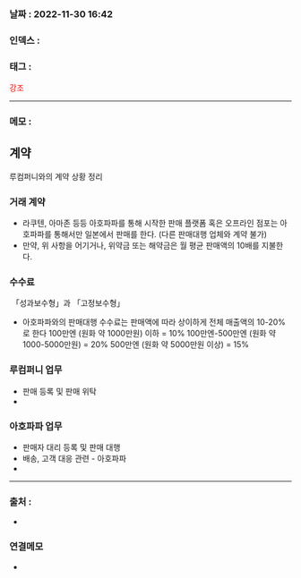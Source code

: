 ### 날짜 :  2022-11-30 16:42

### 인덱스 :

### 태그 :

<span style="color: red">강조</span>

----

### 메모 :

## 계약
루컴퍼니와의 계약 상황 정리

### 거래 계약
- 라쿠텐, 아마존 등등 아호파파를 통해 시작한 판매 플랫폼 혹은 오프라인 점포는 아호파파를 통해서만 일본에서 판매를 한다. (다른 판매대행 업체와 계약 불가)
- 만약, 위 사항을 어기거나, 위약금 또는 해약금은 월 평균 판매액의 10배를 지불한다.

### 수수료
 「성과보수형」과 「고정보수형」

- 아호파파와의 판매대행 수수료는 판매액에 따라 상이하게 전체 매출액의 10-20%로 한다
100만엔 (원화 약 1000만원) 이하  = 10% 
100만엔-500만엔 (원화 약 1000-5000만원)   = 20%
500만엔 (원화 약 5000만원 이상)   = 15%

### 루컴퍼니 업무
- 판매 등록 및 판매 위탁 
- 

### 아호파파 업무 
- 판매자 대리 등록 및 판매 대행
- 배송, 고객 대응 관련 - 아호파파
- 



----
### 출처 :
-


### 연결메모
-








